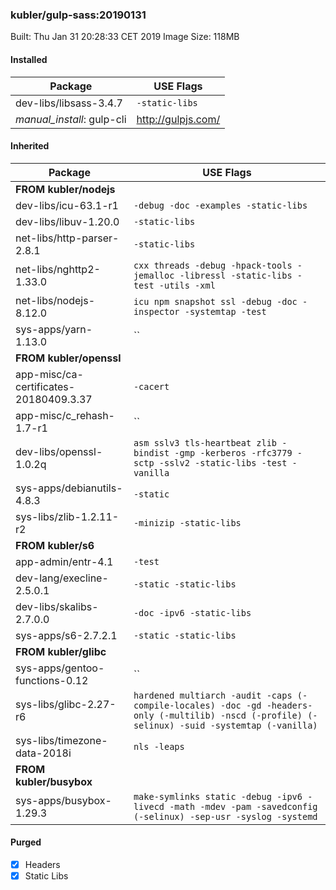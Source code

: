 ### kubler/gulp-sass:20190131

Built: Thu Jan 31 20:28:33 CET 2019
Image Size: 118MB

#### Installed
Package | USE Flags
--------|----------
dev-libs/libsass-3.4.7 | `-static-libs`
*manual_install*: gulp-cli | http://gulpjs.com/
#### Inherited
Package | USE Flags
--------|----------
**FROM kubler/nodejs** |
dev-libs/icu-63.1-r1 | `-debug -doc -examples -static-libs`
dev-libs/libuv-1.20.0 | `-static-libs`
net-libs/http-parser-2.8.1 | `-static-libs`
net-libs/nghttp2-1.33.0 | `cxx threads -debug -hpack-tools -jemalloc -libressl -static-libs -test -utils -xml`
net-libs/nodejs-8.12.0 | `icu npm snapshot ssl -debug -doc -inspector -systemtap -test`
sys-apps/yarn-1.13.0 | ``
**FROM kubler/openssl** |
app-misc/ca-certificates-20180409.3.37 | `-cacert`
app-misc/c_rehash-1.7-r1 | ``
dev-libs/openssl-1.0.2q | `asm sslv3 tls-heartbeat zlib -bindist -gmp -kerberos -rfc3779 -sctp -sslv2 -static-libs -test -vanilla`
sys-apps/debianutils-4.8.3 | `-static`
sys-libs/zlib-1.2.11-r2 | `-minizip -static-libs`
**FROM kubler/s6** |
app-admin/entr-4.1 | `-test`
dev-lang/execline-2.5.0.1 | `-static -static-libs`
dev-libs/skalibs-2.7.0.0 | `-doc -ipv6 -static-libs`
sys-apps/s6-2.7.2.1 | `-static -static-libs`
**FROM kubler/glibc** |
sys-apps/gentoo-functions-0.12 | ``
sys-libs/glibc-2.27-r6 | `hardened multiarch -audit -caps (-compile-locales) -doc -gd -headers-only (-multilib) -nscd (-profile) (-selinux) -suid -systemtap (-vanilla)`
sys-libs/timezone-data-2018i | `nls -leaps`
**FROM kubler/busybox** |
sys-apps/busybox-1.29.3 | `make-symlinks static -debug -ipv6 -livecd -math -mdev -pam -savedconfig (-selinux) -sep-usr -syslog -systemd`
#### Purged
- [x] Headers
- [x] Static Libs

